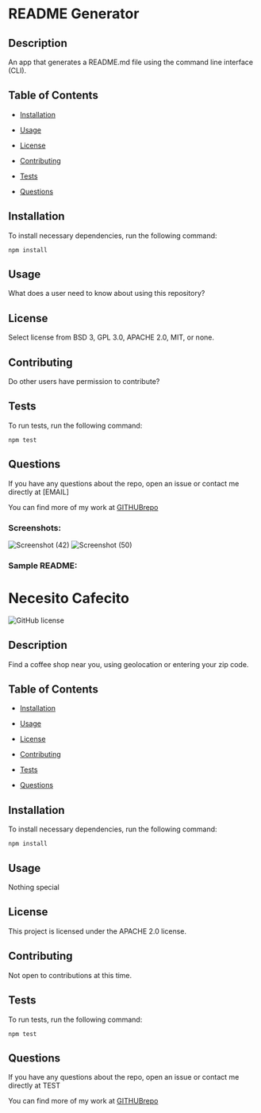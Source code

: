 
# README Generator


## Description

An app that generates a README.md file using the command line interface (CLI).

## Table of Contents

* [Installation](#installation)

* [Usage](#usage)

* [License](#license)

* [Contributing](#contributing)

* [Tests](#tests)

* [Questions](#questions)


## Installation

To install necessary dependencies, run the following command:

```
npm install
```

## Usage

What does a user need to know about using this repository?

## License

Select license from BSD 3, GPL 3.0, APACHE 2.0, MIT, or none. 

## Contributing

Do other users have permission to contribute?

## Tests

To run tests, run the following command:

```
npm test
```

## Questions

If you have any questions about the repo, open an issue or contact me directly at [EMAIL]

You can find more of my work at [GITHUBrepo](https://github.com/lisamcgautier/)

### Screenshots:

![Screenshot (42)](https://user-images.githubusercontent.com/62854999/91076574-b4c51680-e60d-11ea-9947-82e2ede9cffd.png)
![Screenshot (50)](https://user-images.githubusercontent.com/62854999/91077951-e808a500-e60f-11ea-8117-797ee4cba92f.png)

### Sample README:

# Necesito Cafecito
![GitHub license](https://img.shields.io/badge/license-Apache-blue.svg)

## Description

Find a coffee shop near you, using geolocation or entering your zip code.

## Table of Contents

* [Installation](#installation)

* [Usage](#usage)

* [License](#license)

* [Contributing](#contributing)

* [Tests](#tests)

* [Questions](#questions)


## Installation

To install necessary dependencies, run the following command:

```
npm install
```

## Usage

Nothing special

## License

This project is licensed under the APACHE 2.0 license.

## Contributing

Not open to contributions at this time.

## Tests

To run tests, run the following command:

```
npm test
```

## Questions

If you have any questions about the repo, open an issue or contact me directly at TEST

You can find more of my work at [GITHUBrepo](https://github.com/TEST)
